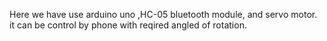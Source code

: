 Here we have use arduino uno ,HC-05 bluetooth module, and servo motor. it can be control by phone with reqired angled of rotation. 
